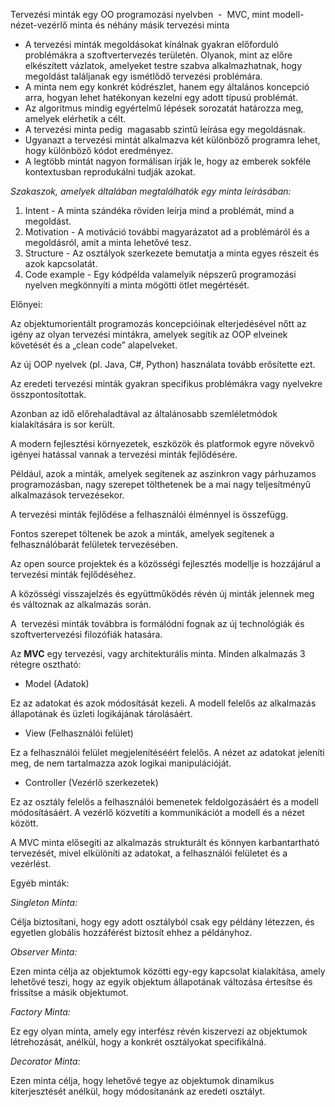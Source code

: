 ﻿Tervezési minták egy OO programozási nyelvben  -  MVC, mint modell-nézet-vezérlő minta és néhány másik tervezési minta

- A tervezési minták megoldásokat kínálnak gyakran előforduló problémákra a szoftvertervezés területén. 
  Olyanok, mint az előre elkészített vázlatok, amelyeket testre szabva alkalmazhatnak, hogy megoldást találjanak egy ismétlődő tervezési problémára.
- A minta nem egy konkrét kódrészlet, hanem egy általános koncepció arra, hogyan lehet hatékonyan kezelni egy adott típusú problémát. 
- Az algoritmus mindig egyértelmű lépések sorozatát határozza meg, amelyek elérhetik a célt. 
- A tervezési minta pedig  magasabb szintű leírása egy megoldásnak. 
- Ugyanazt a tervezési mintát alkalmazva két különböző programra lehet, hogy különböző kódot eredményez.
- A legtöbb mintát nagyon formálisan írják le, hogy az emberek sokféle kontextusban reprodukálni tudják azokat. 

*Szakaszok, amelyek általában megtalálhatók egy minta leírásában:*

1. Intent - A minta szándéka röviden leírja mind a problémát, mind a megoldást.
1. Motivation - A motiváció további magyarázatot ad a problémáról és a megoldásról, amit a minta lehetővé tesz.
1. Structure - Az osztályok szerkezete bemutatja a minta egyes részeit és azok kapcsolatát.
1. Code example - Egy kódpélda valamelyik népszerű programozási nyelven megkönnyíti a minta mögötti ötlet megértését.

Előnyei:

Az objektumorientált programozás koncepcióinak elterjedésével nőtt az igény az olyan tervezési mintákra, amelyek segítik az OOP elveinek követését és a „clean code” alapelveket. 

Az új OOP nyelvek (pl. Java, C#, Python) használata tovább erősítette ezt.

Az eredeti tervezési minták gyakran specifikus problémákra vagy nyelvekre összpontosítottak. 

Azonban az idő előrehaladtával az általánosabb szemléletmódok kialakítására is sor került.

A modern fejlesztési környezetek, eszközök és platformok egyre növekvő igényei hatással vannak a tervezési minták fejlődésére. 

Például, azok a minták, amelyek segítenek az aszinkron vagy párhuzamos programozásban, nagy szerepet tölthetenek be a mai nagy teljesítményű alkalmazások tervezésekor.

A tervezési minták fejlődése a felhasználói élménnyel is összefügg. 

Fontos szerepet töltenek be azok a minták, amelyek segítenek a felhasználóbarát felületek tervezésében. 

Az open source projektek és a közösségi fejlesztés modellje is hozzájárul a tervezési minták fejlődéséhez. 

A közösségi visszajelzés és együttműködés révén új minták jelennek meg és változnak az alkalmazás során.

A  tervezési minták továbbra is formálódni fognak az új technológiák és szoftvertervezési filozófiák hatasára.

Az **MVC** egy tervezési, vagy architekturális minta. Minden alkalmazás 3 rétegre osztható:

- Model (Adatok)

Ez az adatokat és azok módosítását kezeli. A modell felelős az alkalmazás állapotának és üzleti logikájának tárolásáért.

- View (Felhasználói felület)

Ez a felhasználói felület megjelenítéséért felelős. A nézet az adatokat jeleníti meg, de nem tartalmazza azok logikai manipulációját.

- Controller (Vezérlő szerkezetek)

Ez az osztály felelős a felhasználói bemenetek feldolgozásáért és a modell módosításáért. A vezérlő közvetíti a kommunikációt a modell és a nézet között.

A MVC minta elősegíti az alkalmazás strukturált és könnyen karbantartható tervezését, mivel elkülöníti az adatokat, a felhasználói felületet és a vezérlést.

Egyéb minták:

*Singleton Minta:*

Célja biztosítani, hogy egy adott osztályból csak egy példány létezzen, és egyetlen globális hozzáférést biztosít ehhez a példányhoz.

*Observer Minta:*

Ezen minta célja az objektumok közötti egy-egy kapcsolat kialakítása, amely lehetővé teszi, hogy az egyik objektum állapotának változása értesítse és frissítse a másik objektumot.

*Factory Minta:*

Ez egy olyan minta, amely egy interfész révén kiszervezi az objektumok létrehozását, anélkül, hogy a konkrét osztályokat specifikálná.

*Decorator Minta:*

Ezen minta célja, hogy lehetővé tegye az objektumok dinamikus kiterjesztését anélkül, hogy módosítanánk az eredeti osztályt.
